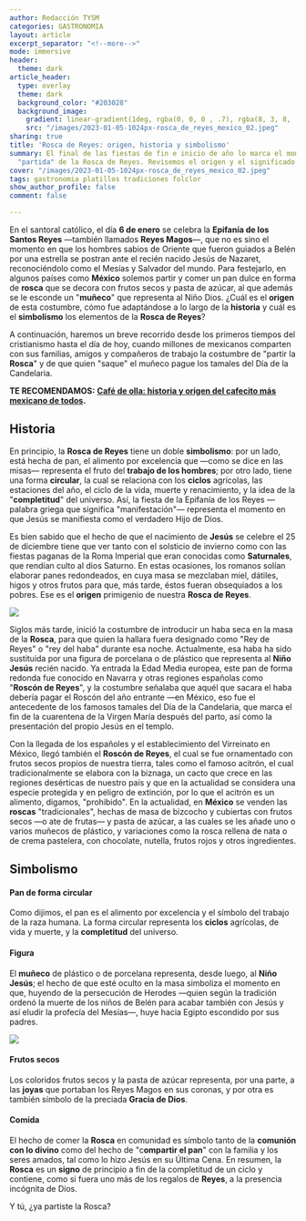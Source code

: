 ```yaml
---
author: Redacción TYSM
categories: GASTRONOMIA
layout: article
excerpt_separator: "<!--more-->"
mode: immersive
header:
  theme: dark
article_header:
  type: overlay
  theme: dark
  background_color: "#203028"
  background_image:
    gradient: linear-gradient(1deg, rgba(0, 0, 0 , .7), rgba(8, 3, 8, .9))
    src: "/images/2023-01-05-1024px-rosca_de_reyes_mexico_02.jpeg"
sharing: true
title: 'Rosca de Reyes: origen, historia y simbolismo'
summary: El final de las fiestas de fin e inicio de año lo marca el momento de la
  "partida" de la Rosca de Reyes. Revisemos el origen y el significado de sus partes.
cover: "/images/2023-01-05-1024px-rosca_de_reyes_mexico_02.jpeg"
tags: gastronomia platillos tradiciones folclor
show_author_profile: false
comment: false

---
```

En el santoral católico, el día **6 de enero** se celebra la **Epifanía de los Santos Reyes** —también llamados **Reyes Magos**—, que no es sino el momento en que los hombres sabios de Oriente que fueron guiados a Belén por una estrella se postran ante el recién nacido Jesús de Nazaret, reconociéndolo como el Mesías y Salvador del mundo. Para festejarlo, en algunos países como **México** solemos partir y comer un pan dulce en forma de **rosca** que se decora con frutos secos y pasta de azúcar, al que además se le esconde un "**muñeco**" que representa al Niño Dios. ¿Cuál es el **origen** de esta costumbre, cómo fue adaptándose a lo largo de la **historia** y cuál es el **simbolismo** los elementos de la **Rosca de Reyes**?

A continuación, haremos un breve recorrido desde los primeros tiempos del cristianismo hasta el día de hoy, cuando millones de mexicanos comparten con sus familias, amigos y compañeros de trabajo la costumbre de "partir la **Rosca**" y de que quien "saque" el muñeco pague los tamales del Día de la Candelaria.

**TE RECOMENDAMOS:** [**Café de olla: historia y origen del cafecito más mexicano de todos**](https://blog.tonoysumariachi.com/gastronomia/2022/08/22/cafe-de-olla-historia-y-origen-del-cafecito-mas-mexicano-de-todos.html)**.**

## Historia

En principio, la **Rosca de Reyes** tiene un doble **simbolismo**: por un lado, está hecha de pan, el alimento por excelencia que —como se dice en las misas— representa el fruto del **trabajo de los hombres**; por otro lado, tiene una forma **circular**, la cual se relaciona con los **ciclos** agrícolas, las estaciones del año, el ciclo de la vida, muerte y renacimiento, y la idea de la "**completitud**" del universo. Así, la fiesta de la Epifanía de los Reyes —palabra griega que significa "manifestación"— representa el momento en que Jesús se manifiesta como el verdadero Hijo de Dios.

Es bien sabido que el hecho de que el nacimiento de **Jesús** se celebre el 25 de diciembre tiene que ver tanto con el solsticio de invierno como con las fiestas paganas de la Roma Imperial que eran conocidas como **Saturnales**, que rendían culto al dios Saturno. En estas ocasiones, los romanos solían elaborar panes redondeados, en cuya masa se mezclaban miel, dátiles, higos y otros frutos para que, más tarde, éstos fueran obsequiados a los pobres. Ese es el **origen** primigenio de nuestra **Rosca de Reyes**.

![](https://upload.wikimedia.org/wikipedia/commons/thumb/4/4f/Rosca_de_Reyes.jpg/1024px-Rosca_de_Reyes.jpg)

Siglos más tarde, inició la costumbre de introducir un haba seca en la masa de la **Rosca**, para que quien la hallara fuera designado como "Rey de Reyes" o "rey del haba" durante esa noche. Actualmente, esa haba ha sido sustituida por una figura de porcelana o de plástico que representa al **Niño Jesús** recién nacido. Ya entrada la Edad Media europea, este pan de forma redonda fue conocido en Navarra y otras regiones españolas como "**Roscón de Reyes**", y la costumbre señalaba que aquél que sacara el haba debería pagar el Roscón del año entrante —en México, eso fue el antecedente de los famosos tamales del Día de la Candelaria, que marca el fin de la cuarentena de la Virgen María después del parto, así como la presentación del propio Jesús en el templo.

Con la llegada de los españoles y el establecimiento del Virreinato en México, llegó también el **Roscón de Reyes**, el cual se fue ornamentado con frutos secos propios de nuestra tierra, tales como el famoso acitrón, el cual tradicionalmente se elabora con la biznaga, un cacto que crece en las regiones desérticas de nuestro país y que en la actualidad se considera una especie protegida y en peligro de extinción, por lo que el acitrón es un alimento, digamos, "prohibido". En la actualidad, en **México** se venden las **roscas** "tradicionales", hechas de masa de bizcocho y cubiertas con frutos secos —o ate de frutas— y pasta de azúcar, a las cuales se les añade uno o varios muñecos de plástico, y variaciones como la rosca rellena de nata o de crema pastelera, con chocolate, nutella, frutos rojos y otros ingredientes.

## Simbolismo

#### Pan de forma circular

Como dijimos, el pan es el alimento por excelencia y el símbolo del trabajo de la raza humana. La forma circular representa los **ciclos** agrícolas, de vida y muerte, y la **completitud** del universo.

#### Figura

El **muñeco** de plástico o de porcelana representa, desde luego, al **Niño Jesús**; el hecho de que esté oculto en la masa simboliza el momento en que, huyendo de la persecución de Herodes —quien según la tradición ordenó la muerte de los niños de Belén para acabar también con Jesús y así eludir la profecía del Mesías—, huye hacia Egipto escondido por sus padres.

![](https://upload.wikimedia.org/wikipedia/commons/thumb/0/05/Rosca_de_Reyes%2C_casera%2C_M%C3%A9xico_03B.jpg/1024px-Rosca_de_Reyes%2C_casera%2C_M%C3%A9xico_03B.jpg)

#### Frutos secos

Los coloridos frutos secos y la pasta de azúcar representa, por una parte, a las **joyas** que portaban los Reyes Magos en sus coronas, y por otra es también símbolo de la preciada **Gracia de Dios**.

#### Comida

El hecho de comer la **Rosca** en comunidad es símbolo tanto de la **comunión con lo divino** como del hecho de "c**ompartir el pan**" con la familia y los seres amados, tal como lo hizo Jesús en su Última Cena. En resumen, la **Rosca** es un **signo** de principio a fin de la completitud de un ciclo y contiene, como si fuera uno más de los regalos de **Reyes**, a la presencia incógnita de Dios.

Y tú, ¿ya partiste la Rosca?